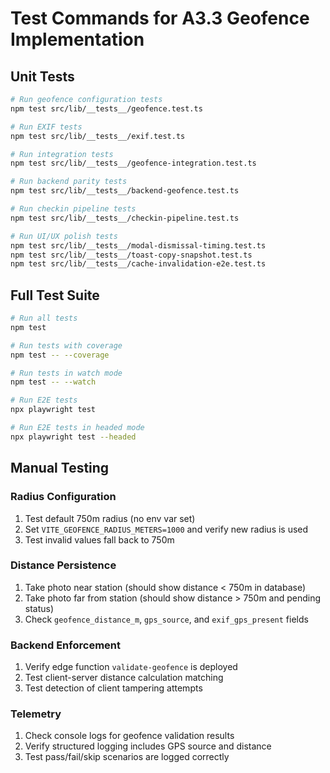 # Test Commands for A3.3 Geofence Implementation

## Unit Tests
```bash
# Run geofence configuration tests
npm test src/lib/__tests__/geofence.test.ts

# Run EXIF tests
npm test src/lib/__tests__/exif.test.ts

# Run integration tests
npm test src/lib/__tests__/geofence-integration.test.ts

# Run backend parity tests
npm test src/lib/__tests__/backend-geofence.test.ts

# Run checkin pipeline tests
npm test src/lib/__tests__/checkin-pipeline.test.ts

# Run UI/UX polish tests
npm test src/lib/__tests__/modal-dismissal-timing.test.ts
npm test src/lib/__tests__/toast-copy-snapshot.test.ts  
npm test src/lib/__tests__/cache-invalidation-e2e.test.ts
```

## Full Test Suite
```bash
# Run all tests
npm test

# Run tests with coverage
npm test -- --coverage

# Run tests in watch mode
npm test -- --watch

# Run E2E tests
npx playwright test

# Run E2E tests in headed mode
npx playwright test --headed
```

## Manual Testing

### Radius Configuration
1. Test default 750m radius (no env var set)
2. Set `VITE_GEOFENCE_RADIUS_METERS=1000` and verify new radius is used
3. Test invalid values fall back to 750m

### Distance Persistence
1. Take photo near station (should show distance < 750m in database)
2. Take photo far from station (should show distance > 750m and pending status)
3. Check `geofence_distance_m`, `gps_source`, and `exif_gps_present` fields

### Backend Enforcement
1. Verify edge function `validate-geofence` is deployed
2. Test client-server distance calculation matching
3. Test detection of client tampering attempts

### Telemetry
1. Check console logs for geofence validation results
2. Verify structured logging includes GPS source and distance
3. Test pass/fail/skip scenarios are logged correctly
